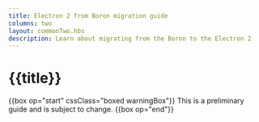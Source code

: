 ```yaml
---
title: Electron 2 from Boron migration guide
columns: two
layout: commonTwo.hbs
description: Learn about migrating from the Boron to the Electron 2
---
```


# {{title}}

{{box op="start" cssClass="boxed warningBox"}}
This is a preliminary guide and is subject to change.
{{box op="end"}}
